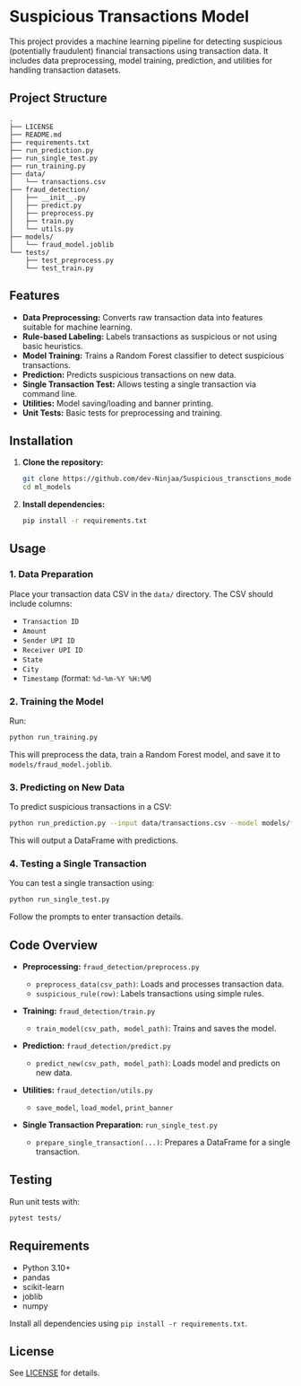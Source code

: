 # Suspicious Transactions Model

This project provides a machine learning pipeline for detecting suspicious (potentially fraudulent) financial transactions using transaction data. It includes data preprocessing, model training, prediction, and utilities for handling transaction datasets.

## Project Structure

```
.
├── LICENSE
├── README.md
├── requirements.txt
├── run_prediction.py
├── run_single_test.py
├── run_training.py
├── data/
│   └── transactions.csv
├── fraud_detection/
│   ├── __init__.py
│   ├── predict.py
│   ├── preprocess.py
│   ├── train.py
│   └── utils.py
├── models/
│   └── fraud_model.joblib
└── tests/
    ├── test_preprocess.py
    └── test_train.py
```

## Features

- **Data Preprocessing:** Converts raw transaction data into features suitable for machine learning.
- **Rule-based Labeling:** Labels transactions as suspicious or not using basic heuristics.
- **Model Training:** Trains a Random Forest classifier to detect suspicious transactions.
- **Prediction:** Predicts suspicious transactions on new data.
- **Single Transaction Test:** Allows testing a single transaction via command line.
- **Utilities:** Model saving/loading and banner printing.
- **Unit Tests:** Basic tests for preprocessing and training.

## Installation

1. **Clone the repository:**
   ```sh
   git clone https://github.com/dev-Ninjaa/Suspicious_transctions_model.git
   cd ml_models
   ```

2. **Install dependencies:**
   ```sh
   pip install -r requirements.txt
   ```

## Usage

### 1. Data Preparation

Place your transaction data CSV in the `data/` directory. The CSV should include columns:
- `Transaction ID`
- `Amount`
- `Sender UPI ID`
- `Receiver UPI ID`
- `State`
- `City`
- `Timestamp` (format: `%d-%m-%Y %H:%M`)

### 2. Training the Model

Run:
```sh
python run_training.py
```
This will preprocess the data, train a Random Forest model, and save it to `models/fraud_model.joblib`.

### 3. Predicting on New Data

To predict suspicious transactions in a CSV:
```sh
python run_prediction.py --input data/transactions.csv --model models/fraud_model.joblib
```
This will output a DataFrame with predictions.

### 4. Testing a Single Transaction

You can test a single transaction using:
```sh
python run_single_test.py
```
Follow the prompts to enter transaction details.

## Code Overview

- **Preprocessing:** `fraud_detection/preprocess.py`
  - `preprocess_data(csv_path)`: Loads and processes transaction data.
  - `suspicious_rule(row)`: Labels transactions using simple rules.

- **Training:** `fraud_detection/train.py`
  - `train_model(csv_path, model_path)`: Trains and saves the model.

- **Prediction:** `fraud_detection/predict.py`
  - `predict_new(csv_path, model_path)`: Loads model and predicts on new data.

- **Utilities:** `fraud_detection/utils.py`
  - `save_model`, `load_model`, `print_banner`

- **Single Transaction Preparation:** `run_single_test.py`
  - `prepare_single_transaction(...)`: Prepares a DataFrame for a single transaction.

## Testing

Run unit tests with:
```sh
pytest tests/
```

## Requirements

- Python 3.10+
- pandas
- scikit-learn
- joblib
- numpy

Install all dependencies using `pip install -r requirements.txt`.

## License

See [LICENSE](LICENSE) for details.
